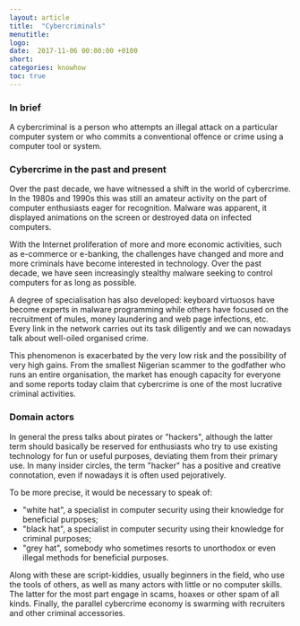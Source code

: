 ```yaml
---
layout: article
title:  "Cybercriminals"
menutitle:
logo:
date:  2017-11-06 00:00:00 +0100
short:
categories: knowhow
toc: true
---
```

<h3 class="titre-page" id="in-brief">In brief</h3>
A cybercriminal is a person who attempts an illegal attack on a particular computer system or who commits a conventional offence or crime using a computer tool or system.

<h3 class="titre-page" id="cybercrime-in-the-past-ans-present">Cybercrime in the past and present</h3>
Over the past decade, we have witnessed a shift in the world of cybercrime. In the 1980s and 1990s this was still an amateur activity on the part of computer enthusiasts eager for recognition. Malware was apparent, it displayed animations on the screen or destroyed data on infected computers.

With the Internet proliferation of more and more economic activities, such as e-commerce or e-banking, the challenges have changed and more and more criminals have become interested in technology. Over the past decade, we have seen increasingly stealthy malware seeking to control computers for as long as possible.

A degree of specialisation has also developed: keyboard virtuosos have become experts in malware programming while others have focused on the recruitment of mules, money laundering and web page infections, etc. Every link in the network carries out its task diligently and we can nowadays talk about well-oiled organised crime.

This phenomenon is exacerbated by the very low risk and the possibility of very high gains. From the smallest Nigerian scammer to the godfather who runs an entire organisation, the market has enough capacity for everyone and some reports today claim that cybercrime is one of the most lucrative criminal activities.

<h3 class="titre-page" id="domain-actors">Domain actors</h3>
In general the press talks about pirates or "hackers", although the latter term should basically be reserved for enthusiasts who try to use existing technology for fun or useful purposes, deviating them from their primary use. In many insider circles, the term "hacker" has a positive and creative connotation, even if nowadays it is often used pejoratively.

To be more precise, it would be necessary to speak of:

* "white hat", a specialist in computer security using their knowledge for beneficial purposes;
* "black hat", a specialist in computer security using their knowledge for criminal purposes;
* "grey hat", somebody who sometimes resorts to unorthodox or even illegal methods for beneficial purposes.

Along with these are script-kiddies, usually beginners in the field, who use the tools of others, as well as many actors with little or no computer skills. The latter for the most part engage in scams, hoaxes or other spam of all kinds. Finally, the parallel cybercrime economy is swarming with recruiters and other criminal accessories.
